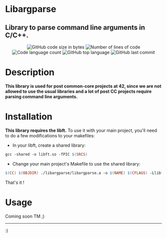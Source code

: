 # Libargparse

## Library to parse command line arguments in C/C++.

<p align="center">
	<img alt="GitHub code size in bytes" src="https://img.shields.io/github/languages/code-size/Tlafay1/libargparse?color=blueviolet" />
	<img alt="Number of lines of code" src="https://img.shields.io/tokei/lines/github/Tlafay1/libargparse?color=blueviolet" />
	<img alt="Code language count" src="https://img.shields.io/github/languages/count/Tlafay1/libargparse?color=blue" />
	<img alt="GitHub top language" src="https://img.shields.io/github/languages/top/Tlafay1/libargparse?color=blue" />
	<img alt="GitHub last commit" src="https://img.shields.io/github/last-commit/Tlafay1/libargparse?color=brightgreen" />
</p>

# Description

**This library is used for post common-core projects at 42, since we are not allowed to use the usual libraries and a lot of post CC projects require parsing command line arguments.**

# Installation

**This library requires the libft.** To use it with your main project, you'll need to do a few modifications to your makefiles:

- In your libft, create a shared library:

```makefile
gcc -shared -o libft.so -fPIC $(SRCS)
```
- Change your main project's Makefile to use the shared library:

```Makefile
$(CC) $(OBJDIR) ./libargparse/libargparse.a -o $(NAME) $(CFLAGS) -Llibft -lft -Wl,-R./libft
```

That's it !

# Usage

Coming soon TM ;)

---

:)
